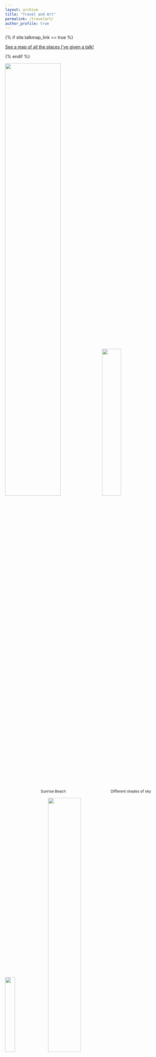 ```yaml
---
layout: archive
title: "Travel and Art"
permalink: /travelart/
author_profile: true
---
```


{% if site.talkmap_link == true %}

<p style="text-decoration:underline;"><a href="/travelart.md">See a map of all the places I've given a talk!</a></p>

{% endif %}

<p float="left">
      <img src="/images/92.jpg" width="60%"/>
      <span style="margin-left: 10px;"> </span>
      <img src="/images/93.jpg" width="35%"/>
</p>
<p float="left" style="text-align:center;">
  <span style="width:60%; display:inline-block; font-size: 12px;">Sunrise Beach</span>
  <span style="margin-left: 10px;"> </span>
  <span style="width:35%; display:inline-block; font-size: 12px;">Different shades of sky</span>
</p>

<p float="left">
      <img src="/images/89.jpg" width="25%"/>
      <span style="margin-left: 10px;"> </span>
      <img src="/images/90.jpg" width="46%"/>
      <span style="margin-left: 10px;"> </span>
      <img src="/images/91.jpg" width="25%"/>
</p>
<p float="left" style="text-align:center;">
  <span style="width:25%; display:inline-block; font-size: 12px;">Perspectives!</span>
  <!-- <span style="margin-left: 10px;"> </span> -->
  <span style="width:46%; display:inline-block; font-size: 12px;">Green, Blue?</span>
  <span style="width:25%; display:inline-block; font-size: 12px;">Izmir!</span>

</p>

<p float="left">
      <img src="/images/86.jpg" width="32%"/>
      <span style="margin-left: 10px;"> </span>
      <img src="/images/87.jpg" width="32%"/>
      <span style="margin-left: 10px;"> </span>
      <img src="/images/88.jpg" width="32%"/>
</p>
<p float="left" style="text-align:center;">
  <span style="width:32%; display:inline-block; font-size: 12px;">Can you spot Galatta Tower?</span>
  <!-- <span style="margin-left: 10px;"> </span> -->
  <span style="width:32%; display:inline-block; font-size: 12px;">Maiden Tower</span>
  <span style="width:34%; display:inline-block; font-size: 12px;">Flying over the Fairy Chimneys! </span>

</p>

<p float="left">
      <img src="/images/83.jpg" width="32%"/>
      <span style="margin-left: 10px;"> </span>
      <img src="/images/84.jpg" width="32%"/>
      <span style="margin-left: 10px;"> </span>
      <img src="/images/85.jpg" width="32%"/>
</p>
<p float="left" style="text-align:center;">
  <span style="width:32%; display:inline-block; font-size: 12px;">Sultanahmet Square</span>
  <!-- <span style="margin-left: 10px;"> </span> -->
  <span style="width:32%; display:inline-block; font-size: 12px;">Sultanahmet Square</span>
  <span style="width:34%; display:inline-block; font-size: 12px;">Shadows and Reflections!</span>

</p>


<p float="left">
      <img src="/images/81.png" width="48%"/>
      <span style="margin-left: 10px;"> </span>
      <img src="/images/82.png" width="50%"/>
</p>
<p float="left" style="text-align:center;">
  <span style="width:40%; display:inline-block; font-size: 12px;">Sunrise @ Skandagiri</span>
  <span style="margin-left: 10px;"> </span>
  <span style="width:45%; display:inline-block; font-size: 12px;">Peak in the middle of clouds</span>
</p>


<p float="left">
      <img src="/images/78.png" width="45%"/>
      <span style="margin-left: 10px;"> </span>
      <img src="/images/79.png" width="25%"/>
      <span style="margin-left: 10px;"> </span>
      <img src="/images/80.png" width="25%"/>
</p>

<p float="left" style="text-align:center;">
  <span style="width:40%; display:inline-block; font-size: 12px;">The road not taken?</span>
 
  <span style="width:28%; display:inline-block; font-size: 12px;">Sunrise @ bison valley</span>
  
  <span style="width:28%; display:inline-block; font-size: 12px;">All-time favorite!</span>
</p>

<p float="left">
      <img src="/images/77.png" width="45%"/>
      <span style="margin-left: 10px;"> </span>
      <img src="/images/70.png" width="50%"/>
</p>

<p float="left" style="text-align:center;">
  <span style="width:40%; display:inline-block; font-size: 12px;">Sulaimani? Always!</span>
  <span style="margin-left: 10px;"> </span>
  <span style="width:45%; display:inline-block; font-size: 12px;">On the roads of Jowai</span>
</p>

<p float="left">
      <img src="/images/76.png" width="30%"/>
      <span style="margin-left: 10px;"> </span>
      <img src="/images/75.png" width="30%"/>
      <span style="margin-left: 10px;"> </span>
      <img src="/images/74.png" width="30%"/>
</p>

<p float="left" style="text-align:center;">
  <span style="width:30%; display:inline-block; font-size: 12px;">So many stories within the wall</span>
 
  <span style="width:30%; display:inline-block; font-size: 12px;">Phe Phe!</span>
  
  <span style="width:30%; display:inline-block; font-size: 12px;">Green? Yes!</span>
</p>

<p float="left">
      <img src="/images/73.png" width="30%"/>
      <span style="margin-left: 10px;"> </span>
      <img src="/images/72.png" width="30%"/>
      <span style="margin-left: 10px;"> </span>
      <img src="/images/71.png" width="30%"/>
</p>

<p float="left" style="text-align:center;">
  <span style="width:30%; display:inline-block; font-size: 12px;">Beauty</span>
  
  <span style="width:30%; display:inline-block; font-size: 12px;">Krang Suri</span>
  
  <span style="width:30%; display:inline-block; font-size: 12px;">Just enough</span>
</p>

<p float="left">
      <img src="/images/69.png" width="45%"/>
      <span style="margin-left: 10px;"> </span>
      <img src="/images/66.png" width="50%"/>
</p>

<p float="left" style="text-align:center;">
  <span style="width:45%; display:inline-block; font-size: 12px;">A view of Bangladesh from Mawlynnong</span>
  <span style="margin-left: 10px;"> </span>
  <span style="width:50%; display:inline-block; font-size: 12px;">Dympep Valley</span>
</p>

<p float="left">
      <img src="/images/68.png" width="30%"/>
      <span style="margin-left: 10px;"> </span>
      <img src="/images/67.png" width="30%"/>
      <span style="margin-left: 10px;"> </span>
      <img src="/images/64.png" width="30%"/>
</p>

<p float="left" style="text-align:center;">
  <span style="width:30%; display:inline-block; font-size: 12px;">Church Of Epiphany, Mawlynnong</span>
  
  <span style="width:30%; display:inline-block; font-size: 12px;">Hills and valleys!</span>
 
  <span style="width:30%; display:inline-block; font-size: 12px;">Green? Blue? Umiam lake</span>
</p>

<p float="left">
      <img src="/images/59.png" width="30%"/>
      <span style="margin-left: 10px;"> </span>
      <img src="/images/58.png" width="30%"/>
      <span style="margin-left: 10px;"> </span>
      <img src="/images/57.png" width="30%"/>
</p>

<p float="left" style="text-align:center;">
  <span style="width:30%; display:inline-block; font-size: 12px;">Cafe Azzure</span>
  <span style="width:30%; margin-left: 10px; display:inline-block; font-size: 12px;">Rays of hope</span>
  <span style="width:30%; margin-left: 10px; display:inline-block; font-size: 12px;">Cochin shipyard through water metro</span>
</p>

<p float="left">
      <img src="/images/65.png" width="50%"/>
      <span style="margin-left: 10px;"> </span>
      <img src="/images/63.png" width="45%"/>
</p>

<p float="left" style="text-align:center;">
  <span style="width:50%; display:inline-block; font-size: 12px;">Sohra, Cherapunji</span>
  <span style="width:45%; margin-left: 10px; display:inline-block; font-size: 12px;">Traditional musical instruments of North-East India</span>
</p>

<p float="left">
      <img src="/images/62.png" width="47%"/>
      <span style="margin-left: 10px;"> </span>
      <img src="/images/56.png" width="47%"/>
</p>

<p float="left" style="text-align:center;">
  <span style="width:47%; display:inline-block; font-size: 12px;">Umiam</span>
  <span style="width:47%; margin-left: 10px; display:inline-block; font-size: 12px;">Elephant stables, Hampi</span>
</p>

<p float="left">
      <img src="/images/55.png" width="30%"/>
      <span style="margin-left: 10px;"> </span>
      <img src="/images/54.png" width="30%"/>
      <span style="margin-left: 10px;"> </span>
      <img src="/images/53.png" width="30%"/>
</p>

<p float="left" style="text-align:center;">
  <span style="width:30%; display:inline-block; font-size: 12px;">Reflection, Shri Anjaneya Janmasthala Temple, Hampi</span>
  <span style="width:30%; margin-left: 10px; display:inline-block; font-size: 12px;">Virupaksha Temple</span>
  <span style="width:30%; margin-left: 10px; display:inline-block; font-size: 12px;">Gulmohar Marg to Tala Marg</span>
</p>

<p float="left">
      <img src="/images/51.png" width="47%"/>
      <span style="margin-left: 10px;"> </span>
      <img src="/images/50.png" width="47%"/>
</p>

<p float="left" style="text-align:center;">
  <span style="width:47%; display:inline-block; font-size: 12px;">Beautiful night!</span>
  <span style="width:47%; margin-left: 10px; display:inline-block; font-size: 12px;">Fort Kochi beach</span>
</p>

<p float="left">
      <img src="/images/47.png" width="47%"/>
      <span style="margin-left: 10px;"> </span>
      <img src="/images/43.png" width="47%"/>
</p>

<p float="left" style="text-align:center;">
  <span style="width:47%; display:inline-block; font-size: 12px;">On the way to Chinnar wildlife sanctuary</span>
  <span style="width:47%; margin-left: 10px; display:inline-block; font-size: 12px;">Sunrise at Savandurga</span>
</p>

<p float="left">
      <img src="/images/42.png" width="47%"/>
      <span style="margin-left: 10px;"> </span>
      <img src="/images/41.png" width="47%"/>
</p>

<p float="left" style="text-align:center;">
  <span style="width:47%; display:inline-block; font-size: 12px;">Achachan!</span>
  <span style="width:47%; margin-left: 10px; display:inline-block; font-size: 12px;">Ruins can be beautiful too, Gothic church ruins</span>
</p>

<p float="left">
      <img src="/images/40.png" width="47%"/>
      <span style="margin-left: 10px;"> </span>
      <img src="/images/38.png" width="47%"/>
</p>

<p float="left" style="text-align:center;">
  <span style="width:47%; display:inline-block; font-size: 12px;">Be open to the world, Mullayyanagiri Betta</span>
  <span style="width:47%; margin-left: 10px; display:inline-block; font-size: 12px;">Dr. Ambedkar had lot more to say!</span>
</p>

<p float="left">
      <img src="/images/49.png" width="30%"/>
      <span style="margin-left: 10px;"> </span>
      <img src="/images/48.png" width="30%"/>
      <span style="margin-left: 10px;"> </span>
      <img src="/images/46.png" width="30%"/>
</p>

<p float="left" style="text-align:center;">
  <span style="width:30%; display:inline-block; font-size: 12px;">Colorful, Mandaragiri Jain temple</span>
  <span style="width:30%; margin-left: 10px; display:inline-block; font-size: 12px;">Look up sometimes!</span>
  <span style="width:30%; margin-left: 10px; display:inline-block; font-size: 12px;">Early morning in Varkala</span>
</p>

<p float="left">
      <img src="/images/44.png" width="30%"/>
      <span style="margin-left: 10px;"> </span>
      <img src="/images/39.png" width="30%"/>
      <span style="margin-left: 10px;"> </span>
      <img src="/images/34.png" width="30%"/>
</p>

<p float="left" style="text-align:center;">
  <span style="width:30%; display:inline-block; font-size: 12px;">Jadayu Rama temple</span>
  <span style="width:30%; margin-left: 10px; display:inline-block; font-size: 12px;">Forgotten paths? Nah!</span>
  <span style="width:30%; margin-left: 10px; display:inline-block; font-size: 12px;">FC Barcelona</span>
</p>

<p float="left">
      <img src="/images/36.png" width="47%"/>
      <span style="margin-left: 10px;"> </span>
      <img src="/images/35.png" width="47%"/>
</p>

<p float="left" style="text-align:center;">
  <span style="width:47%; display:inline-block; font-size: 12px;">A happy ending!</span>
  <span style="width:47%; margin-left: 10px; display:inline-block; font-size: 12px;">Power of water, existence to destruction</span>
</p>

<p float="left">
      <img src="/images/32.png" width="30%"/>
      <span style="margin-left: 10px;"> </span>
      <img src="/images/31.png" width="30%"/>
      <span style="margin-left: 10px;"> </span>
      <img src="/images/30.png" width="30%"/>
</p>

<p float="left" style="text-align:center;">
  <span style="width:30%; display:inline-block; font-size: 12px;">Everyone needs a Totoro!</span>
  <span style="width:30%; margin-left: 10px; display:inline-block; font-size: 12px;">Happy mother's day</span>
  <span style="width:30%; margin-left: 10px; display:inline-block; font-size: 12px;">Selenophile</span>
</p>

<p float="left">
      <img src="/images/29.png" width="35%"/>
      <span style="margin-left: 10px;"> </span>
      <img src="/images/28.png" width="50%"/>
</p>

<p float="left" style="text-align:center;">
  <span style="width:35%; display:inline-block; font-size: 12px;">Standing tall, Gangadhareshwara at Azhimala</span>
  <span style="width:50%; margin-left: 10px; display:inline-block; font-size: 12px;">Does the sky meet the sea somewhere?</span>
</p>

<p float="left">
      <img src="/images/25.png" width="30%"/>
      <span style="margin-left: 10px;"> </span>
      <img src="/images/24.png" width="35%"/>
      <span style="margin-left: 10px;"> </span>
      <img src="/images/23.png" width="30%"/>
</p>

<p float="left" style="text-align:center;">
  <span style="width:30%; display:inline-block; font-size: 12px;">Some birthdays!</span>
  <span style="width:35%; margin-left: 10px; display:inline-block; font-size: 12px;">Prinka!</span>
  <span style="width:30%; margin-left: 10px; display:inline-block; font-size: 12px;">Colorful</span>
</p>

<p float="left">
      <img src="/images/22.png" width="35%"/>
      <span style="margin-left: 10px;"> </span>
      <img src="/images/21.png" width="30%"/>
      <span style="margin-left: 10px;"> </span>
      <img src="/images/18.png" width="30%"/>
</p>

<p float="left" style="text-align:center;">
  <span style="width:35%; display:inline-block; font-size: 12px;">Diya and Bhaiyya</span>
  <span style="width:30%; margin-left: 10px; display:inline-block; font-size: 12px;">Wanderlust</span>
  <span style="width:30%; margin-left: 10px; display:inline-block; font-size: 12px;">Pack your bags and explore!</span>
</p>

<p float="left">
      <img src="/images/20.png" width="45%"/>
      <span style="margin-left: 10px;"> </span>
      <img src="/images/19.png" width="50%"/>
</p>

<p float="left" style="text-align:center;">
  <span style="width:45%; display:inline-block; font-size: 12px;">Rain and memories!</span>
  <span style="width:50%; margin-left: 10px; display:inline-block; font-size: 12px;">Captivating</span>
</p>

<p float="left">
      <img src="/images/17.png" width="30%"/>
      <span style="margin-left: 10px;"> </span>
      <img src="/images/16.png" width="35%"/>
      <span style="margin-left: 10px;"> </span>
      <img src="/images/15.png" width="30%"/>
</p>

<p float="left" style="text-align:center;">
  <span style="width:30%; display:inline-block; font-size: 12px;">Anjuman Gamechangers, forever!</span>
  <span style="width:35%; margin-left: 10px; display:inline-block; font-size: 12px;">Team</span>
  <span style="width:30%; margin-left: 10px; display:inline-block; font-size: 12px;">Be grateful</span>
</p>

<p float="left">
      <img src="/images/11.png" width="47%"/>
      <span style="margin-left: 10px;"> </span>
      <img src="/images/10.png" width="47%"/>
</p>

<p float="left" style="text-align:center;">
  <span style="width:47%; display:inline-block; font-size: 12px;">The calm!</span>
  <span style="width:47%; margin-left: 10px; display:inline-block; font-size: 12px;">Threads can do magic, Dakshinachitra</span>
</p>

<p float="left">
      <img src="/images/9.png" width="30%"/>
      <span style="margin-left: 10px;"> </span>
      <img src="/images/8.png" width="30%"/>
      <span style="margin-left: 10px;"> </span>
      <img src="/images/7.png" width="35%"/>
</p>

<p float="left" style="text-align:center;">
  <span style="width:30%; display:inline-block; font-size: 12px;">Always a fan of sunsets</span>
  <span style="width:30%; margin-left: 10px; display:inline-block; font-size: 12px;">Welcome!</span>
  <span style="width:35%; margin-left: 10px; display:inline-block; font-size: 12px;">Possibilities for a non-alienated life</span>
</p>

<p float="left">
      <img src="/images/6.png" width="30%"/>
      <span style="margin-left: 10px;"> </span>
      <img src="/images/5.png" width="35%"/>
      <span style="margin-left: 10px;"> </span>
      <img src="/images/4.png" width="30%"/>
</p>

<p float="left" style="text-align:center;">
  <span style="width:30%; display:inline-block; font-size: 12px;">Be you!</span>
  <span style="width:35%; margin-left: 10px; display:inline-block; font-size: 12px;">Diwali</span>
  <span style="width:30%; margin-left: 10px; display:inline-block; font-size: 12px;">Own yourself</span>
</p>

<p float="left">
      <img src="/images/3.png" width="47%"/>
      <span style="margin-left: 10px;"> </span>
      <img src="/images/2.png" width="47%"/>
</p>

<p float="left" style="text-align:center;">
  <span style="width:47%; display:inline-block; font-size: 12px;">Be the magic!</span>
  <span style="width:47%; margin-left: 10px; display:inline-block; font-size: 12px;">Find yourself</span>
</p>

<p float="left">
      <img src="/images/12.png" width="35%"/>
      <span style="margin-left: 10px;"> </span>
      <img src="/images/1.png" width="60%"/>
</p>

<p float="left" style="text-align:center;">
  <span style="width:35%; display:inline-block; font-size: 12px;">One day, all children? Perhaps!</span>
  <span style="width:60%; margin-left: 10px; display:inline-block; font-size: 12px;">Igniz 2016</span>
</p>

